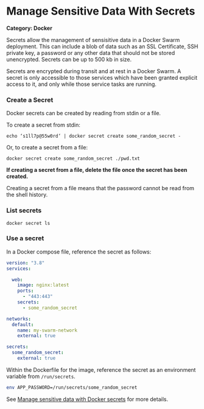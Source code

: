 # Manage Sensitive Data With Secrets

__Category: Docker__

Secrets allow the management of sensisitive data in a Docker Swarm deployment. This can include a blob of data such as an SSL Certificate, SSH private key, a password or any other data that should not be stored unencrypted. Secrets can be up to 500 kb in size.

Secrets are encrypted during transit and at rest in a Docker Swarm. A secret is only accessible to those services which have been granted explicit access to it, and only while those service tasks are running.

### Create a Secret

Docker secrets can be created by reading from stdin or a file.

To create a secret from stdin:

```shell
echo ‘s1ll7p@55w0rd‘ | docker secret create some_random_secret -
```

Or, to create a secret from a file:

```shell
docker secret create some_random_secret ./pwd.txt
```
__If creating a secret from a file, delete the file once the secret has been created.__

Creating a secret from a file means that the password cannot be read from the shell history. 

### List secrets

```shell
docker secret ls
```

### Use a secret

In a Docker compose file, reference the secret as follows:

```yaml
version: "3.8"
services:

  web:
    image: nginx:latest
    ports:
      - "443:443"    
    secrets:
      - some_random_secret

networks:
  default:
    name: my-swarm-network
    external: true

secrets:
  some_random_secret:
    external: true
```

Within the Dockerfile for the image, reference the secret as an environment variable from `/run/secrets`.

```bash
env APP_PASSWORD=/run/secrets/some_random_secret
```

See [Manage sensitive data with Docker secrets](https://docs.docker.com/engine/swarm/secrets/) for more details.